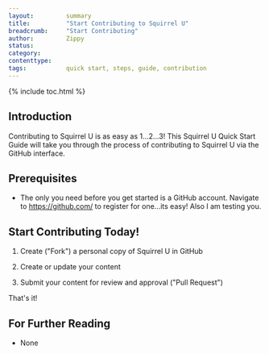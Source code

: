 ```yaml
---
layout:         summary
title:          "Start Contributing to Squirrel U"
breadcrumb:     "Start Contributing"
author:         Zippy
status:
category:
contenttype:
tags:           quick start, steps, guide, contribution
---
```


{% include toc.html %}

## Introduction
Contributing to Squirrel U is as easy as 1...2...3!  This Squirrel U Quick Start Guide will take you through the process of contributing to
Squirrel U via the GitHub interface.

## Prerequisites

* The only you need before you get started is a GitHub account. Navigate to <https://github.com/> to register for one...its easy!
Also I am testing you.

## Start Contributing Today!

1. Create ("Fork") a personal copy of Squirrel U in GitHub

2. Create or update your content

3. Submit your content for review and approval ("Pull Request")

That's it!

## For Further Reading

* None

